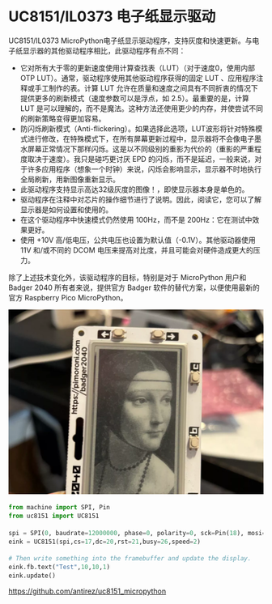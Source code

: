 # UC8151/IL0373 电子纸显示驱动

UC8151/IL0373 MicroPython电子纸显示驱动程序，支持灰度和快速更新。与电子纸显示器的其他驱动程序相比，此驱动程序有点不同：

*  它对所有大于零的更新速度使用计算查找表（LUT）（对于速度0，使用内部OTP LUT）。通常，驱动程序使用其他驱动程序获得的固定 LUT 、应用程序注释或手工制作的表。计算 LUT 允许在质量和速度之间具有不同折衷的情况下提供更多的刷新模式（速度参数可以是浮点，如 2.5）。最重要的是，计算 LUT 是可以理解的，而不是魔法。这种方法还使用更少的内存，并使尝试不同的刷新策略变得更加容易。
*  防闪烁刷新模式（Anti-flickering）。如果选择此选项，LUT波形将针对特殊模式进行修改，在特殊模式下，在所有屏幕更新过程中，显示器将不会像电子墨水屏幕正常情况下那样闪烁。这是以不同级别的重影为代价的（重影的严重程度取决于速度）。我只是碰巧更讨厌 EPD 的闪烁，而不是延迟，一般来说，对于许多应用程序（想象一个时钟）来说，闪烁会影响显示，显示器不时地执行全局刷新，用新图像重新显示。
*  此驱动程序支持显示高达32级灰度的图像！，即使显示器本身是单色的。
*  驱动程序在注释中对芯片的操作细节进行了说明。因此，阅读它，您可以了解显示器是如何设置和使用的。
*  在这个驱动程序中快速模式仍然使用 100Hz，而不是 200Hz：它在测试中效果更好。
*  使用 +10V 高/低电压，公共电压也设置为默认值（-0.1V）。其他驱动器使用 11V 和/或不同的 DCOM 电压来提高对比度，并且可能会对硬件造成更大的压力。

除了上述技术变化外，该驱动程序的目标，特别是对于 MicroPython 用户和 Badger 2040 所有者来说，提供官方 Badger 软件的替代方案，以便使用最新的官方 Raspberry Pico MicroPython。

![](uc8151.webp)

```py
from machine import SPI, Pin
from uc8151 import UC8151

spi = SPI(0, baudrate=12000000, phase=0, polarity=0, sck=Pin(18), mosi=Pin(19), miso=Pin(16))
eink = UC8151(spi,cs=17,dc=20,rst=21,busy=26,speed=2)

# Then write something into the framebuffer and update the display.
eink.fb.text("Test",10,10,1)
eink.update()
```

https://github.com/antirez/uc8151_micropython
